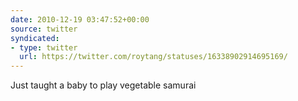 ```yaml
---
date: 2010-12-19 03:47:52+00:00
source: twitter
syndicated:
- type: twitter
  url: https://twitter.com/roytang/statuses/16338902914695169/
---
```


Just taught a baby to play vegetable samurai
